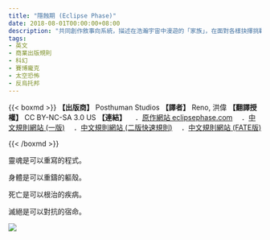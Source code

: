```yaml
---
title: "隱蝕期 (Eclipse Phase)"
date: 2018-08-01T00:00:00+08:00
description: "共同創作敘事向系統，描述在浩瀚宇宙中漫遊的「家族」，在面對各樣抉擇挑戰時，是否仍能貫徹心中的原則？"
tags: 
- 英文
- 商業出版規則
- 科幻
- 賽博龐克
- 太空恐怖
- 反烏托邦
---
```

{{< boxmd >}}
**【出版商】** Posthuman Studios
**【譯者】** Reno, 洪偉
**【翻譯授權】** CC BY-NC-SA 3.0 US
**【連結】**
　．[原作網站 eclipsephase.com](https://eclipsephase.com/)
　．[中文規則網站 (一版)](https://sites.google.com/site/eclipsephasezh/)
　．[中文規則網站 (二版快速規則)](https://sites.google.com/view/eclipse-phase2/%E9%A6%96%E9%A0%81)
　．[中文規則網站 (FATE版)](https://hackmd.io/@weihung/HJpOgVx_Q/https%3A%2F%2Fhackmd.io%2FnPoELfxmTZmOrsXX73OCow%23?type=book)

{{< /boxmd >}}

靈魂是可以重寫的程式。

身體是可以重鑄的軀殼。

死亡是可以根治的疾病。

滅絕是可以對抗的宿命。

<img src='https://sites.google.com/site/eclipsephasezh/_/rsrc/1467886679117/home/logo.png'>